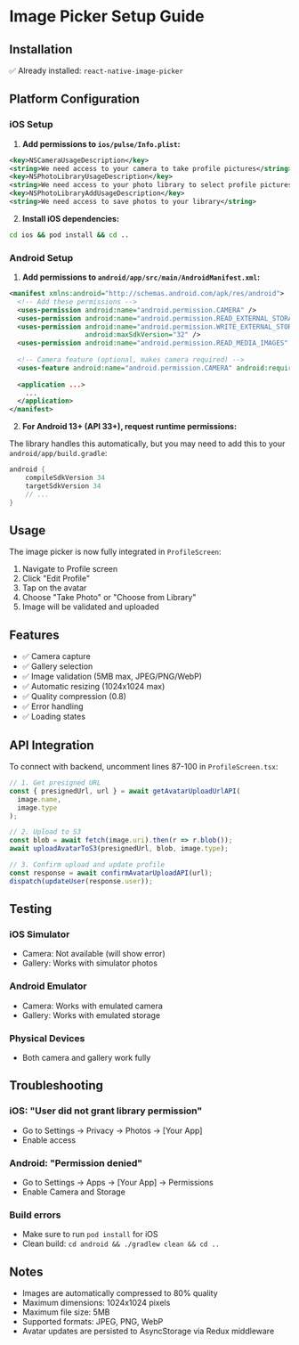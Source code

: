 # Image Picker Setup Guide

## Installation

✅ Already installed: `react-native-image-picker`

## Platform Configuration

### iOS Setup

1. **Add permissions to `ios/pulse/Info.plist`:**

```xml
<key>NSCameraUsageDescription</key>
<string>We need access to your camera to take profile pictures</string>
<key>NSPhotoLibraryUsageDescription</key>
<string>We need access to your photo library to select profile pictures</string>
<key>NSPhotoLibraryAddUsageDescription</key>
<string>We need access to save photos to your library</string>
```

2. **Install iOS dependencies:**

```bash
cd ios && pod install && cd ..
```

### Android Setup

1. **Add permissions to `android/app/src/main/AndroidManifest.xml`:**

```xml
<manifest xmlns:android="http://schemas.android.com/apk/res/android">
  <!-- Add these permissions -->
  <uses-permission android:name="android.permission.CAMERA" />
  <uses-permission android:name="android.permission.READ_EXTERNAL_STORAGE" />
  <uses-permission android:name="android.permission.WRITE_EXTERNAL_STORAGE" 
                   android:maxSdkVersion="32" />
  <uses-permission android:name="android.permission.READ_MEDIA_IMAGES" />
  
  <!-- Camera feature (optional, makes camera required) -->
  <uses-feature android:name="android.permission.CAMERA" android:required="false" />
  
  <application ...>
    ...
  </application>
</manifest>
```

2. **For Android 13+ (API 33+), request runtime permissions:**

The library handles this automatically, but you may need to add this to your `android/app/build.gradle`:

```gradle
android {
    compileSdkVersion 34
    targetSdkVersion 34
    // ...
}
```

## Usage

The image picker is now fully integrated in `ProfileScreen`:

1. Navigate to Profile screen
2. Click "Edit Profile"
3. Tap on the avatar
4. Choose "Take Photo" or "Choose from Library"
5. Image will be validated and uploaded

## Features

- ✅ Camera capture
- ✅ Gallery selection
- ✅ Image validation (5MB max, JPEG/PNG/WebP)
- ✅ Automatic resizing (1024x1024 max)
- ✅ Quality compression (0.8)
- ✅ Error handling
- ✅ Loading states

## API Integration

To connect with backend, uncomment lines 87-100 in `ProfileScreen.tsx`:

```typescript
// 1. Get presigned URL
const { presignedUrl, url } = await getAvatarUploadUrlAPI(
  image.name,
  image.type
);

// 2. Upload to S3
const blob = await fetch(image.uri).then(r => r.blob());
await uploadAvatarToS3(presignedUrl, blob, image.type);

// 3. Confirm upload and update profile
const response = await confirmAvatarUploadAPI(url);
dispatch(updateUser(response.user));
```

## Testing

### iOS Simulator
- Camera: Not available (will show error)
- Gallery: Works with simulator photos

### Android Emulator
- Camera: Works with emulated camera
- Gallery: Works with emulated storage

### Physical Devices
- Both camera and gallery work fully

## Troubleshooting

### iOS: "User did not grant library permission"
- Go to Settings → Privacy → Photos → [Your App]
- Enable access

### Android: "Permission denied"
- Go to Settings → Apps → [Your App] → Permissions
- Enable Camera and Storage

### Build errors
- Make sure to run `pod install` for iOS
- Clean build: `cd android && ./gradlew clean && cd ..`

## Notes

- Images are automatically compressed to 80% quality
- Maximum dimensions: 1024x1024 pixels
- Maximum file size: 5MB
- Supported formats: JPEG, PNG, WebP
- Avatar updates are persisted to AsyncStorage via Redux middleware
